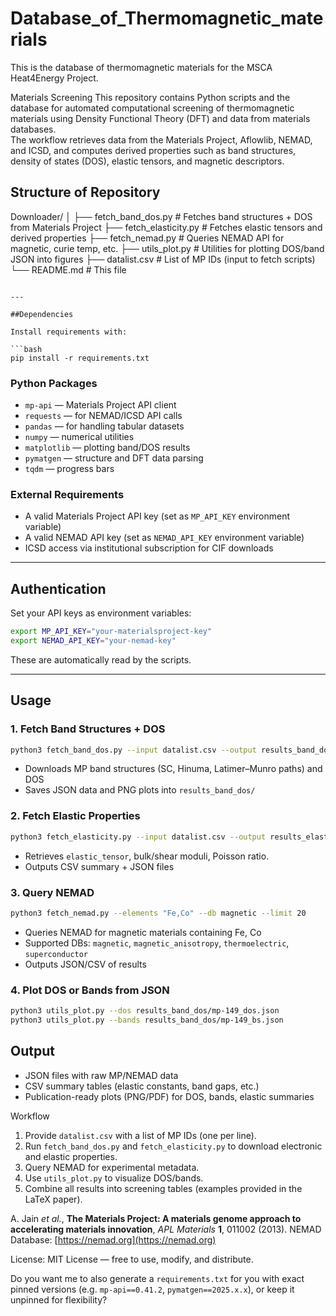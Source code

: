 # Database_of_Thermomagnetic_materials
This is the database of thermomagnetic materials for the MSCA Heat4Energy Project.

Materials Screening
This repository contains Python scripts and the database for automated computational screening of thermomagnetic materials using Density Functional Theory (DFT) and data from materials databases.  
The workflow retrieves data from the Materials Project, Aflowlib, NEMAD, and ICSD, and computes derived properties such as band structures, density of states (DOS), elastic tensors, and magnetic descriptors.



## Structure of Repository

Downloader/
│
├── fetch\_band\_dos.py        # Fetches band structures + DOS from Materials Project
├── fetch\_elasticity.py      # Fetches elastic tensors and derived properties
├── fetch\_nemad.py           # Queries NEMAD API for magnetic, curie temp, etc.
├── utils\_plot.py            # Utilities for plotting DOS/band JSON into figures
├── datalist.csv             # List of MP IDs (input to fetch scripts)
└── README.md                # This file

````

---

##Dependencies

Install requirements with:

```bash
pip install -r requirements.txt
````

### Python Packages

* `mp-api` — Materials Project API client
* `requests` — for NEMAD/ICSD API calls
* `pandas` — for handling tabular datasets
* `numpy` — numerical utilities
* `matplotlib` — plotting band/DOS results
* `pymatgen` — structure and DFT data parsing
* `tqdm` — progress bars

### External Requirements

* A valid Materials Project API key (set as `MP_API_KEY` environment variable)
* A valid NEMAD API key (set as `NEMAD_API_KEY` environment variable)
* ICSD access via institutional subscription for CIF downloads

---

##  Authentication

Set your API keys as environment variables:

```bash
export MP_API_KEY="your-materialsproject-key"
export NEMAD_API_KEY="your-nemad-key"
```

These are automatically read by the scripts.

---

## Usage

### 1. Fetch Band Structures + DOS

```bash
python3 fetch_band_dos.py --input datalist.csv --output results_band_dos/
```

* Downloads MP band structures (SC, Hinuma, Latimer–Munro paths) and DOS
* Saves JSON data and PNG plots into `results_band_dos/`

### 2. Fetch Elastic Properties

```bash
python3 fetch_elasticity.py --input datalist.csv --output results_elasticity/
```

* Retrieves `elastic_tensor`, bulk/shear moduli, Poisson ratio.
* Outputs CSV summary + JSON files

### 3. Query NEMAD

```bash
python3 fetch_nemad.py --elements "Fe,Co" --db magnetic --limit 20
```

* Queries NEMAD for magnetic materials containing Fe, Co
* Supported DBs: `magnetic`, `magnetic_anisotropy`, `thermoelectric`, `superconductor`
* Outputs JSON/CSV of results

### 4. Plot DOS or Bands from JSON

```bash
python3 utils_plot.py --dos results_band_dos/mp-149_dos.json
python3 utils_plot.py --bands results_band_dos/mp-149_bs.json
```

## Output

* JSON files with raw MP/NEMAD data
* CSV summary tables (elastic constants, band gaps, etc.)
* Publication-ready plots (PNG/PDF) for DOS, bands, elastic summaries


 Workflow
1. Provide `datalist.csv` with a list of MP IDs (one per line).
2. Run `fetch_band_dos.py` and `fetch_elasticity.py` to download electronic and elastic properties.
3. Query NEMAD for experimental metadata.
4. Use `utils_plot.py` to visualize DOS/bands.
5. Combine all results into screening tables (examples provided in the LaTeX paper).

A. Jain *et al.*, **The Materials Project: A materials genome approach to accelerating materials innovation**, *APL Materials* **1**, 011002 (2013).
  NEMAD Database: [https://nemad.org](https://nemad.org)

License: MIT License — free to use, modify, and distribute.

Do you want me to also generate a `requirements.txt` for you with exact pinned versions (e.g. `mp-api==0.41.2`, `pymatgen==2025.x.x`), or keep it unpinned for flexibility?
```
